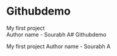 # Githubdemo

My first project
<br>
Author name - Sourabh A# Githubdemo

My first project
Author name - Sourabh A
